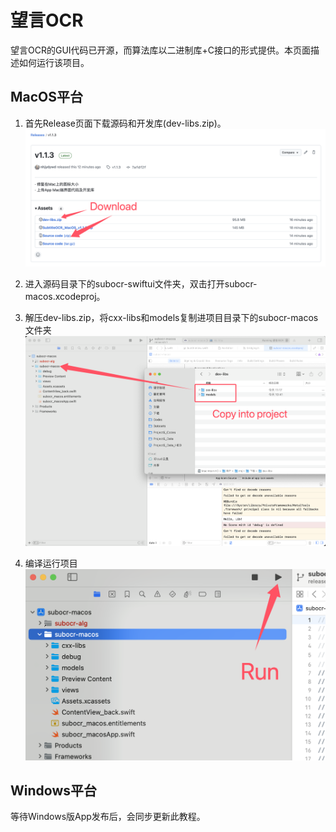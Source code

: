 # 望言OCR
望言OCR的GUI代码已开源，而算法库以二进制库+C接口的形式提供。本页面描述如何运行该项目。

## MacOS平台
1. 首先Release页面下载源码和开发库(dev-libs.zip)。
![alt text](docs/custom_download.png)

2. 进入源码目录下的subocr-swiftui文件夹，双击打开subocr-macos.xcodeproj。

3. 解压dev-libs.zip，将cxx-libs和models复制进项目目录下的subocr-macos文件夹
![alt text](docs/custom_copy.png)

4. 编译运行项目
![alt text](docs/custom_run.png)


## Windows平台
等待Windows版App发布后，会同步更新此教程。